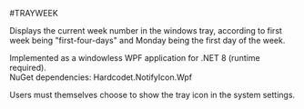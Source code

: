 #TRAYWEEK

Displays the current week number in the windows tray, according to first week being "first-four-days" and Monday being the first day of the week.

Implemented as a windowless WPF application for .NET 8 (runtime required).  
NuGet dependencies: Hardcodet.NotifyIcon.Wpf

Users must themselves choose to show the tray icon in the system settings.
